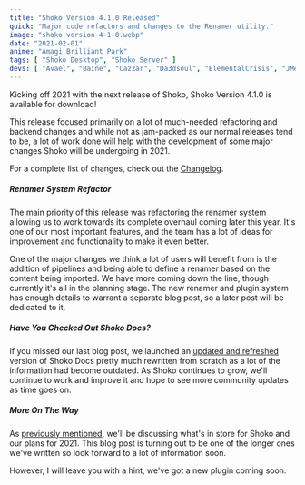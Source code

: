 ```yaml
---
title: "Shoko Version 4.1.0 Released"
quick: "Major code refactors and changes to the Renamer utility."
image: "shoko-version-4-1-0.webp"
date: "2021-02-01"
anime: "Amagi Brilliant Park"
tags: [ "Shoko Desktop", "Shoko Server" ]
devs: [ "Avael", "Baine", "Cazzar", "Da3dsoul", "ElementalCrisis", "JMediaManager", "Mik1ll", "Mohan226", "Revam" ]
---
```


Kicking off 2021 with the next release of Shoko, Shoko Version 4.1.0 is available for download!

This release focused primarily on a lot of much-needed refactoring and backend changes and while not as jam-packed as our normal releases tend to be, a lot of work done will help with the development of some major changes Shoko will be undergoing in 2021.

For a complete list of changes, check out the [Changelog](https://docs.shokoanime.com/changelog/).

##### Renamer System Refactor

The main priority of this release was refactoring the renamer system allowing us to work towards its complete overhaul coming later this year. It's one of our most important features, and the team has a lot of ideas for improvement and functionality to make it even better.

One of the major changes we think a lot of users will benefit from is the addition of pipelines and being able to define a renamer based on the content being imported. We have more coming down the line, though currently it's all in the planning stage. The new renamer and plugin system has enough details to warrant a separate blog post, so a later post will be dedicated to it.

##### Have You Checked Out Shoko Docs?

If you missed our last blog post, we launched an [updated and refreshed](https://shokoanime.com/blog/shoko-docs-refresh/) version of Shoko Docs pretty much rewritten from scratch as a lot of the information had become outdated. As Shoko continues to grow, we'll continue to work and improve it and hope to see more community updates as time goes on.

##### More On The Way

As [previously mentioned](https://shokoanime.com/blog/shoko-docs-refresh/), we'll be discussing what's in store for Shoko and our plans for 2021. This blog post is turning out to be one of the longer ones we've written so look forward to a lot of information soon.

However, I will leave you with a hint, we've got a new plugin coming soon.

